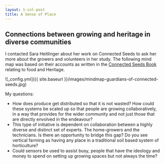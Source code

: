```yaml
---
layout: 1-col-post
title: A Sense of Place
---
```


## Connections between growing and heritage in diverse communities

I contacted Sara Heitlinger about her work on Connected Seeds to ask her more about the growers and volunteers in her study. The following mind map was based on their accounts as written in the [Connected Seeds Book](http://www.connectedseeds.org/wp-content/uploads/2017/02/Connected-Seeds-Book_Low-res.pdf) relating to food and Heritage. 

![_config.yml]({{ site.baseurl }}/images/mindmap-guardians-of-connected-seeds.jpg)

My questions:
- How does produce get distributed so that it is not wasted? How could these systems be scaled up so that people are growing collaboratively, in a way that provides for the wider community and not just those that are directly envolved in the endeavour? 
- This type of initiative is dependent on collaboration between a highly diverse and distinct set of experts. The home-growers and the technicians. Is there an opportunity to bridge this gap? Do you see vertical farming as having any place in a traditional soil based system of horticulture?
- Could sensors be used to assist busy, people that have the ideology and money to spend on setting up growing spaces but not always the time?
